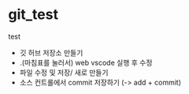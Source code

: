 # git_test
test

+ 깃 허브 저장소 만들기
+ .(마침표를 눌러서) web vscode 실행 후 수정 
+ 파일 수정 및 저장/ 새로 만들기
+ 소스 컨트롤에서 commit 저장하기 (-> add + commit)



